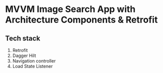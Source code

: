 # MVVM Image Search App with Architecture Components & Retrofit

## Tech stack
1. Retrofit
2. Dagger Hilt
3. Navigation controller
4. Load State Listener
